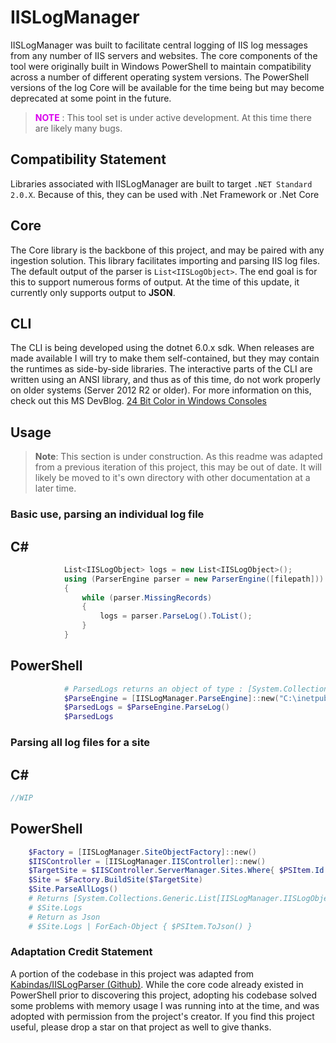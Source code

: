 # IISLogManager

IISLogManager was built to facilitate central logging of IIS log messages from any number of IIS servers and websites. The core components of the tool were originally built in Windows PowerShell to maintain compatibility across a number of different operating system versions. The PowerShell versions of the log Core will be available for the time being but may become deprecated at some point in the future.

><font color="dark red">**NOTE**</font> : This tool set is under active development. At this time there are likely many bugs.

## Compatibility Statement

Libraries associated with IISLogManager are built to target `.NET Standard 2.0.X`. Because of this, they can be used with .Net Framework or .Net Core

## Core

The Core library is the backbone of this project, and may be paired with any ingestion solution. 
This library facilitates importing and parsing IIS log files. The default output of the parser is `List<IISLogObject>`. 
The end goal is for this to support numerous forms of output. At the time of this update, it currently only supports 
output to **JSON**.

## CLI

The CLI is being developed using the dotnet 6.0.x sdk. When releases are made available I will try to make them self-contained, 
but they may contain the runtimes as side-by-side libraries. The interactive parts of the CLI are written using an ANSI library, 
and thus as of this time, do not work properly on older systems (Server 2012 R2 or older). For more information on this, check 
out this MS DevBlog. [24 Bit Color in Windows Consoles](https://devblogs.microsoft.com/commandline/24-bit-color-in-the-windows-console/)

## Usage

> **Note**: This section is under construction. As this readme was adapted from a previous iteration of this project, this may be out of date. It will likely be moved to it's own directory with other documentation at a later time.

### Basic use, parsing an individual log file

**C#**
---
```csharp
            List<IISLogObject> logs = new List<IISLogObject>();
            using (ParserEngine parser = new ParserEngine([filepath]))
            {
                while (parser.MissingRecords)
                {
                    logs = parser.ParseLog().ToList();
                }
            }
```

**PowerShell**
---
```powershell
            # ParsedLogs returns an object of type : [System.Collections.Generic.List[IISLogManager.IISLogObject]]
            $ParseEngine = [IISLogManager.ParseEngine]::new("C:\inetpub\logs\LogFiles\W3SVC0\ex220207.log")
            $ParsedLogs = $ParseEngine.ParseLog()
            $ParsedLogs
```

### Parsing all log files for a site

**C#**
---
```csharp
//WIP
```

**PowerShell**
-----

```powershell
    $Factory = [IISLogManager.SiteObjectFactory]::new()
    $IISController = [IISLogManager.IISController]::new()
    $TargetSite = $IISController.ServerManager.Sites.Where{ $PSItem.Id -eq 1 }[0] # Get a site by ID, where the ID is 1. 
    $Site = $Factory.BuildSite($TargetSite)
    $Site.ParseAllLogs()
    # Returns [System.Collections.Generic.List[IISLogManager.IISLogObject]]
    # $Site.Logs
    # Return as Json 
    # $Site.Logs | ForEach-Object { $PSItem.ToJson() }
```

### Adaptation Credit Statement

A portion of the codebase in this project was adapted from [Kabindas/IISLogParser (Github)](https://github.com/Kabindas/IISLogParser). While the core code already existed in PowerShell prior to discovering this project, adopting his codebase solved some problems with memory usage I was running into at the time, and was adopted with permission from the project's creator. If you find this project useful, please drop a star on that project as well to give thanks.
